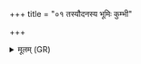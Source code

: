 +++
title = "०१ तस्यौदनस्य भूमिः कुम्भी"

+++
<details><summary>मूलम् (GR)</summary>

तस्यौदनस्य भूमिः कुम्भी द्यौर् अपिधानं  
शिरो ऽभ्रम् ऊष्मा नीहारो बृहद् आयवनं रथन्तरं दर्विः ।  
दिशः पार्श्वे सीताः पर्शवः सिकता ऊबध्यं +++(Bhatt. siktā ubhadyaṃ)+++  
पललम् उपस्तरणम् अहोरात्रे विक्रमणे ओदनस्य ॥
</details>